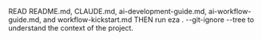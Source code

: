 READ README.md, CLAUDE.md, ai-development-guide.md, ai-workflow-guide.md, and workflow-kickstart.md THEN run eza . --git-ignore --tree to understand the context of the project.